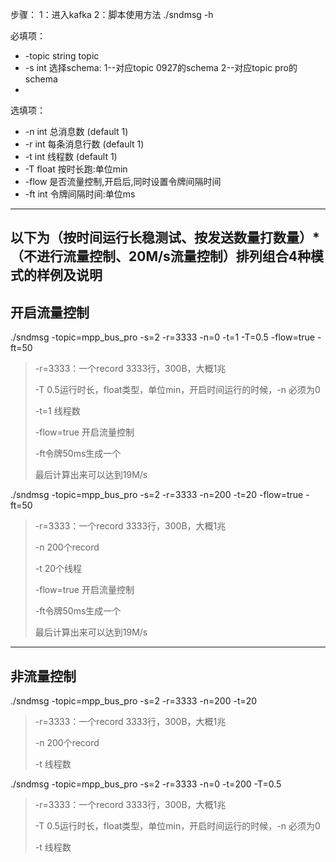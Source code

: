 步骤：
1：进入kafka
2：脚本使用方法 ./sndmsg -h

必填项：
- -topic string topic
- -s int 选择schema:
         1--对应topic 0927的schema
         2--对应topic pro的schema
-

选填项：
- -n int 总消息数 (default 1)  	
- -r int 每条消息行数 (default 1) 	
- -t int 线程数 (default 1)
- -T float 按时长跑:单位min
- -flow 是否流量控制,开启后,同时设置令牌间隔时间   	
- -ft int 令牌间隔时间:单位ms  	

    	
--------------------------------------------------------------------------------------------------------------------------------------------------------------------
以下为（按时间运行长稳测试、按发送数量打数量）*（不进行流量控制、20M/s流量控制）排列组合4种模式的样例及说明
---------------------------------------------------------------------
开启流量控制
-------------------------------------------
./sndmsg -topic=mpp_bus_pro -s=2 -r=3333 -n=0 -t=1 -T=0.5 -flow=true -ft=50 

 
>-r=3333：一个record 3333行，300B，大概1兆
> 
> -T 0.5运行时长，float类型，单位min，开启时间运行的时候，-n 必须为0
> 
> -t=1 线程数
> 
> -flow=true 开启流量控制 
> 
> -ft令牌50ms生成一个
> 
> 最后计算出来可以达到19M/s


./sndmsg -topic=mpp_bus_pro -s=2 -r=3333 -n=200 -t=20  -flow=true -ft=50

> -r=3333：一个record 3333行，300B，大概1兆
> 
> -n 200个record
> 
> -t 20个线程 
> 
> -flow=true 开启流量控制 
> 
> -ft令牌50ms生成一个
> 
> 最后计算出来可以达到19M/s

---------------------------------------------------------------------
非流量控制
-------------------------------------------
./sndmsg -topic=mpp_bus_pro -s=2 -r=3333 -n=200 -t=20

> -r=3333：一个record 3333行，300B，大概1兆
> 
> -n 200个record
> 
> -t  线程数 


./sndmsg -topic=mpp_bus_pro -s=2 -r=3333 -n=0 -t=200 -T=0.5 

> -r=3333：一个record 3333行，300B，大概1兆
> 
> -T 0.5运行时长，float类型，单位min，开启时间运行的时候，-n 必须为0
> 
> -t 线程数
